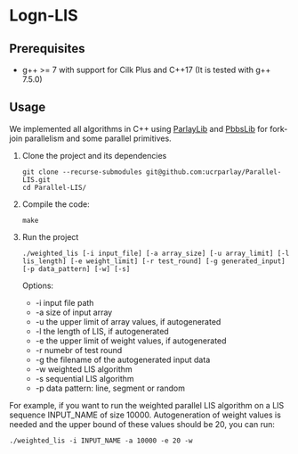 # Logn-LIS

## Prerequisites 
* g++ &gt;= 7 with support for Cilk Plus and C++17 (It is tested with g++ 7.5.0) 

## Usage
We implemented all algorithms in C++ using [ParlayLib](https://github.com/cmuparlay/parlaylib.git) and [PbbsLib](https://github.com/cmuparlay/pbbslib.git) for fork-join parallelism and some parallel primitives. 
1. Clone the project and its dependencies

    ```
    git clone --recurse-submodules git@github.com:ucrparlay/Parallel-LIS.git
    cd Parallel-LIS/
    ```
2. Compile the code:

    ```
    make
    ```
3. Run the project
    ```
    ./weighted_lis [-i input_file] [-a array_size] [-u array_limit] [-l lis_length] [-e weight_limit] [-r test_round] [-g generated_input] [-p data_pattern] [-w] [-s]
    ```
    Options: 
    * -i input file path 
    * -a size of input array
    * -u the upper limit of array values, if autogenerated
    * -l the length of LIS, if autogenerated
    * -e the upper limit of weight values, if autogenerated
    * -r numebr of test round
    * -g the filename of the autogenerated input data
    * -w weighted LIS algorithm
    * -s sequential LIS algorithm
    * -p data pattern: line, segment or random

For example, if you want to run the weighted parallel LIS algorithm on a LIS sequence INPUT_NAME of size 10000. Autogeneration of weight values is needed and the upper bound of these values should be 20, you can run: 
```shell
./weighted_lis -i INPUT_NAME -a 10000 -e 20 -w
```
